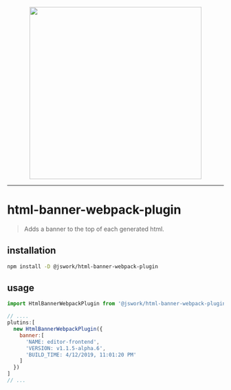 <p align="center">
  <img width="400" src="https://tva1.sinaimg.cn/large/006tNc79gy1g21fgm8dz8j30gi0b6mz4.jpg"/>
</p>

---

# html-banner-webpack-plugin
> Adds a banner to the top of each generated html.

## installation
```bash
npm install -D @jswork/html-banner-webpack-plugin
```

## usage
```js
import HtmlBannerWebpackPlugin from '@jswork/html-banner-webpack-plugin';

// ....
plutins:[
  new HtmlBannerWebpackPlugin({
    banner:[
      'NAME: editor-frontend',
      'VERSION: v1.1.5-alpha.6',
      'BUILD_TIME: 4/12/2019, 11:01:20 PM'
    ]
  })
]
// ...
```
